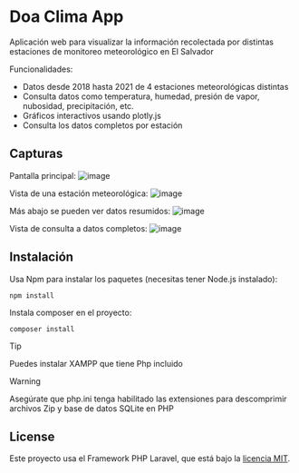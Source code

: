 # Doa Clima App
Aplicación web para visualizar la información recolectada por distintas estaciones de monitoreo meteorológico en El Salvador

Funcionalidades:
- Datos desde 2018 hasta 2021 de 4 estaciones meteorológicas distintas
- Consulta datos como temperatura, humedad, presión de vapor, nubosidad, precipitación, etc.
- Gráficos interactivos usando plotly.js
- Consulta los datos completos por estación

## Capturas
Pantalla principal:
![image](https://github.com/user-attachments/assets/921bd940-b56a-4cf2-8e34-d179e5662b4b)

Vista de una estación meteorológica:
![image](https://github.com/user-attachments/assets/7e547f89-fcab-4046-bd67-8d64e9e33f89)

Más abajo se pueden ver datos resumidos:
![image](https://github.com/user-attachments/assets/69a49da3-a71d-451f-b9cf-6f153e085d89)


Vista de consulta a datos completos:
![image](https://github.com/user-attachments/assets/0cc5449b-f35f-48be-a515-55255bd3a2eb)

## Instalación
Usa Npm para instalar los paquetes (necesitas tener Node.js instalado):

`npm install`

Instala composer en el proyecto:

`composer install`

>[!TIP]
>Puedes instalar XAMPP que tiene Php incluido

>[!WARNING]
>Asegúrate que php.ini tenga habilitado las extensiones para descomprimir archivos Zip y base de datos SQLite en PHP

## License
Este proyecto usa el Framework PHP Laravel, que está bajo la [licencia MIT](https://opensource.org/licenses/MIT).

